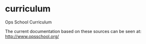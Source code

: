 curriculum
==========

Ops School Curriculum

The current documentation based on these sources can be seen at:
http://www.opsschool.org/
